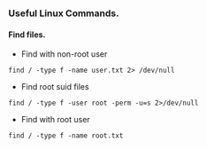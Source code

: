 ### Useful Linux Commands.

#### Find files. 
* Find with non-root user
```
find / -type f -name user.txt 2> /dev/null 
```
* Find root suid files
```
find / -type f -user root -perm -u=s 2>/dev/null
```
* Find with root user
```
find / -type f -name root.txt 
```
